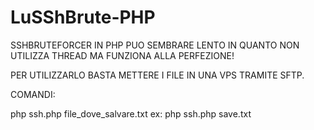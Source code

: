 # LuSShBrute-PHP
SSHBRUTEFORCER IN PHP PUO SEMBRARE LENTO IN QUANTO NON UTILIZZA THREAD MA FUNZIONA ALLA PERFEZIONE!

PER UTILIZZARLO BASTA METTERE I FILE IN UNA VPS TRAMITE SFTP.

COMANDI:

php ssh.php file_dove_salvare.txt 
ex: php ssh.php save.txt



